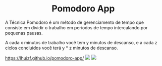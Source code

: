 <h1 align="center">Pomodoro App</h1>


<p>A Técnica Pomodoro é um método de gerenciamento de tempo que consiste em dividir o trabalho em períodos de tempo intercalando por pequenas pausas.</p>
<p>A cada x minutos de trabalho você tem y minutos de descanso, e a cada z ciclos concluídos você terá y * z minutos de descanso.</p>
<a href="https://lhuizf.github.io/pomodoro-app/">https://lhuizf.github.io/pomodoro-app/</a>
<img src="https://user-images.githubusercontent.com/80434677/143285521-acf88199-67f0-4ec1-b75d-a6007b36eb0b.png"/>
<img src="https://user-images.githubusercontent.com/80434677/143285550-44118fca-c993-43c1-9d94-26eab00d8297.png"/>
